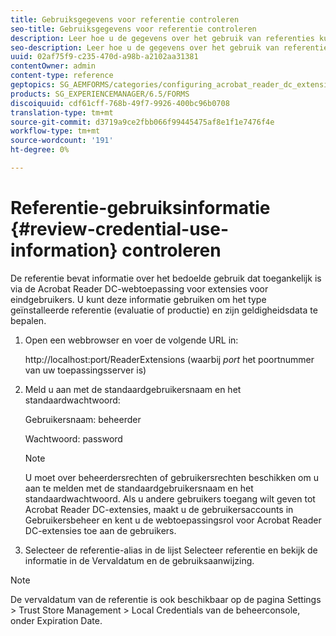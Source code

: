 ```yaml
---
title: Gebruiksgegevens voor referentie controleren
seo-title: Gebruiksgegevens voor referentie controleren
description: Leer hoe u de gegevens over het gebruik van referenties kunt controleren.
seo-description: Leer hoe u de gegevens over het gebruik van referenties kunt controleren.
uuid: 02af75f9-c235-470d-a98b-a2102aa31381
contentOwner: admin
content-type: reference
geptopics: SG_AEMFORMS/categories/configuring_acrobat_reader_dc_extensions
products: SG_EXPERIENCEMANAGER/6.5/FORMS
discoiquuid: cdf61cff-768b-49f7-9926-400bc96b0708
translation-type: tm+mt
source-git-commit: d3719a9ce2fbb066f99445475af8e1f1e7476f4e
workflow-type: tm+mt
source-wordcount: '191'
ht-degree: 0%

---
```



# Referentie-gebruiksinformatie {#review-credential-use-information} controleren

De referentie bevat informatie over het bedoelde gebruik dat toegankelijk is via de Acrobat Reader DC-webtoepassing voor extensies voor eindgebruikers. U kunt deze informatie gebruiken om het type geïnstalleerde referentie (evaluatie of productie) en zijn geldigheidsdata te bepalen.

1. Open een webbrowser en voer de volgende URL in:

   http://localhost:port/ReaderExtensions (waarbij *port* het poortnummer van uw toepassingsserver is)

1. Meld u aan met de standaardgebruikersnaam en het standaardwachtwoord:

   Gebruikersnaam: beheerder

   Wachtwoord: password

   >[!NOTE]
   >
   >U moet over beheerdersrechten of gebruikersrechten beschikken om u aan te melden met de standaardgebruikersnaam en het standaardwachtwoord. Als u andere gebruikers toegang wilt geven tot Acrobat Reader DC-extensies, maakt u de gebruikersaccounts in Gebruikersbeheer en kent u de webtoepassingsrol voor Acrobat Reader DC-extensies toe aan de gebruikers.

1. Selecteer de referentie-alias in de lijst Selecteer referentie en bekijk de informatie in de Vervaldatum en de gebruiksaanwijzing.

>[!NOTE]
>
>De vervaldatum van de referentie is ook beschikbaar op de pagina Settings > Trust Store Management > Local Credentials van de beheerconsole, onder Expiration Date.

